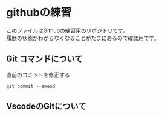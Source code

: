 # githubの練習

このファイルはGithubの練習用のリポジトリです。  
履歴の状態がわからなくなることがたまにあるので確認用です。

## Git コマンドについて
直前のコミットを修正する
```
git commit --amend
```

## VscodeのGitについて
